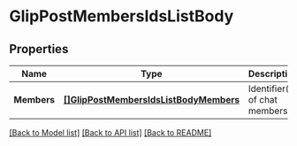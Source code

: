 # GlipPostMembersIdsListBody

## Properties

Name | Type | Description | Notes
------------ | ------------- | ------------- | -------------
**Members** | [**[]GlipPostMembersIdsListBodyMembers**](GlipPostMembersIdsListBody_members.md) | Identifier(s) of chat members. | 

[[Back to Model list]](../README.md#documentation-for-models) [[Back to API list]](../README.md#documentation-for-api-endpoints) [[Back to README]](../README.md)


